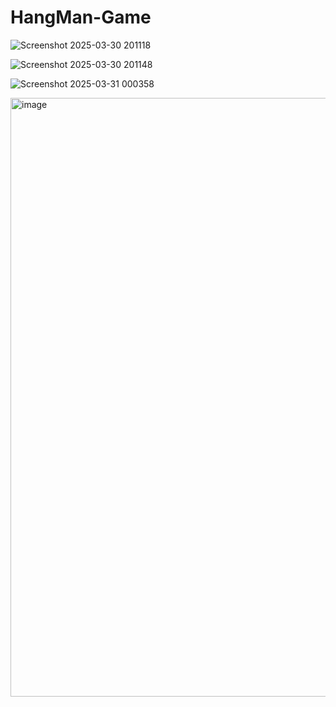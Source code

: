 # HangMan-Game

![Screenshot 2025-03-30 201118](https://github.com/user-attachments/assets/8a9caf19-65e8-41af-9ae5-93feeb1b7ffb)

![Screenshot 2025-03-30 201148](https://github.com/user-attachments/assets/b501f0e2-7082-4684-ba29-09f31d069437)

![Screenshot 2025-03-31 000358](https://github.com/user-attachments/assets/c105e877-c973-441e-b1f5-b35e8081aaae)

<img width="958" alt="image" src="https://github.com/user-attachments/assets/894637d6-8ad7-47fc-91e8-9606f1a39d99" />




